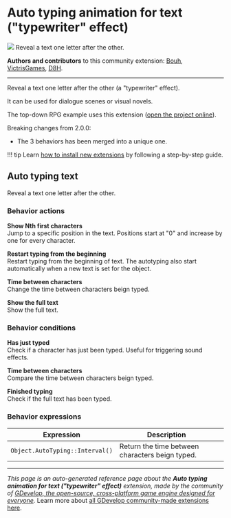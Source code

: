 # Auto typing animation for text ("typewriter" effect)

<img src="https://resources.gdevelop-app.com/assets/Icons/typewriter.svg" class="extension-icon"></img>
Reveal a text one letter after the other.

**Authors and contributors** to this community extension: [Bouh](https://gd.games/Bouh), [VictrisGames](https://gd.games/VictrisGames), [D8H](https://gd.games/D8H).

---

Reveal a text one letter after the other (a "typewriter" effect).

It can be used for dialogue scenes or visual novels.

The top-down RPG example uses this extension ([open the project online](https://editor.gdevelop.io/?project=example://top-down-rpg)).

Breaking changes from 2.0.0:

- The 3 behaviors has been merged into a unique one.

!!! tip
    Learn [how to install new extensions](/gdevelop5/extensions/search) by following a step-by-step guide.



## Auto typing text 

Reveal a text one letter after the other. 

### Behavior actions

**Show Nth first characters**  
Jump to a specific position in the text. Positions start at "0" and increase by one for every character.

**Restart typing from the beginning**  
Restart typing from the beginning of text. The autotyping also start automatically when a new text is set for the object.

**Time between characters**  
Change the time between characters beign typed.

**Show the full text**  
Show the full text.

### Behavior conditions

**Has just typed**  
Check if a character has just been typed. Useful for triggering sound effects.

**Time between characters**  
Compare the time between characters beign typed.

**Finished typing**  
Check if the full text has been typed.

### Behavior expressions

| Expression | Description |  |
|-----|-----|-----|
| `Object.AutoTyping::Interval()` | Return the time between characters beign typed. ||

---

*This page is an auto-generated reference page about the **Auto typing animation for text ("typewriter" effect)** extension, made by the community of [GDevelop, the open-source, cross-platform game engine designed for everyone](https://gdevelop.io/).* Learn more about [all GDevelop community-made extensions here](/gdevelop5/extensions).